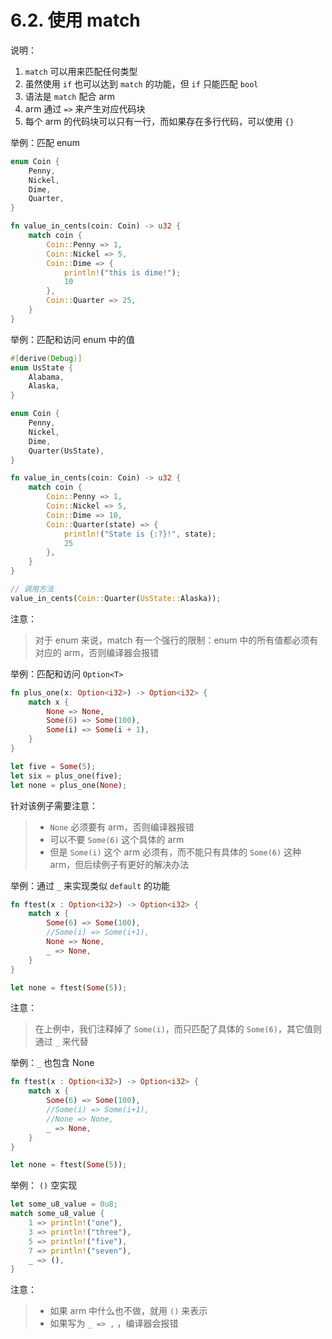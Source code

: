# 6.2. 使用 match

说明：
1. ```match``` 可以用来匹配任何类型
2. 虽然使用 ```if``` 也可以达到 ```match``` 的功能，但 ```if``` 只能匹配 ```bool```
3. 语法是 ```match``` 配合 arm
4. arm 通过 ```=>``` 来产生对应代码块
5. 每个 arm 的代码块可以只有一行，而如果存在多行代码，可以使用 ```{}```

举例：匹配 enum
```rust
enum Coin {
    Penny,
    Nickel,
    Dime,
    Quarter,
}

fn value_in_cents(coin: Coin) -> u32 {
    match coin {
        Coin::Penny => 1,
        Coin::Nickel => 5,
        Coin::Dime => {
            println!("this is dime!");
            10
        },
        Coin::Quarter => 25,
    }
}
```

举例：匹配和访问 enum 中的值
```rust
#[derive(Debug)]
enum UsState {
    Alabama,
    Alaska,
}

enum Coin {
    Penny,
    Nickel,
    Dime,
    Quarter(UsState),
}

fn value_in_cents(coin: Coin) -> u32 {
    match coin {
        Coin::Penny => 1,
        Coin::Nickel => 5,
        Coin::Dime => 10,
        Coin::Quarter(state) => {
            println!("State is {:?}!", state);
            25
        },
    }
}

// 调用方法
value_in_cents(Coin::Quarter(UsState::Alaska));
```

注意：
> 对于 enum 来说，match 有一个强行的限制：enum 中的所有值都必须有对应的 arm，否则编译器会报错

举例：匹配和访问 ```Option<T>```
```rust
fn plus_one(x: Option<i32>) -> Option<i32> {
    match x {
        None => None,
        Some(6) => Some(100),
        Some(i) => Some(i + 1),
    }
}

let five = Some(5);
let six = plus_one(five);
let none = plus_one(None);
```

针对该例子需要注意：
> - ```None``` 必须要有 arm，否则编译器报错
> - 可以不要 ```Some(6)``` 这个具体的 arm
> - 但是 ```Some(i)``` 这个 arm 必须有，而不能只有具体的 ```Some(6)``` 这种 arm，但后续例子有更好的解决办法

举例：通过 ```_``` 来实现类似 ```default``` 的功能
```rust
fn ftest(x : Option<i32>) -> Option<i32> {
    match x {
        Some(6) => Some(100),
        //Some(i) => Some(i+1),
        None => None,
        _ => None,
    }
}

let none = ftest(Some(5));
```

注意：
> 在上例中，我们注释掉了 ```Some(i)```，而只匹配了具体的 ```Some(6)```，其它值则通过 ```_``` 来代替

举例：```_``` 也包含 None
```rust
fn ftest(x : Option<i32>) -> Option<i32> {
    match x {
        Some(6) => Some(100),
        //Some(i) => Some(i+1),
        //None => None,
        _ => None,
    }
}

let none = ftest(Some(5));
```

举例： ```()``` 空实现
```rust
let some_u8_value = 0u8;
match some_u8_value {
    1 => println!("one"),
    3 => println!("three"),
    5 => println!("five"),
    7 => println!("seven"),
    _ => (),
}
```

注意：
> - 如果 arm 中什么也不做，就用 ```()``` 来表示
> - 如果写为 ```_ => ,``` ，编译器会报错
